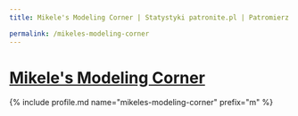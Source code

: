 ```yaml
---
title: Mikele's Modeling Corner | Statystyki patronite.pl | Patromierz

permalink: /mikeles-modeling-corner
---
```


# [Mikele's Modeling Corner](https://patronite.pl/mikeles-modeling-corner)

{% include profile.md name="mikeles-modeling-corner" prefix="m" %}
